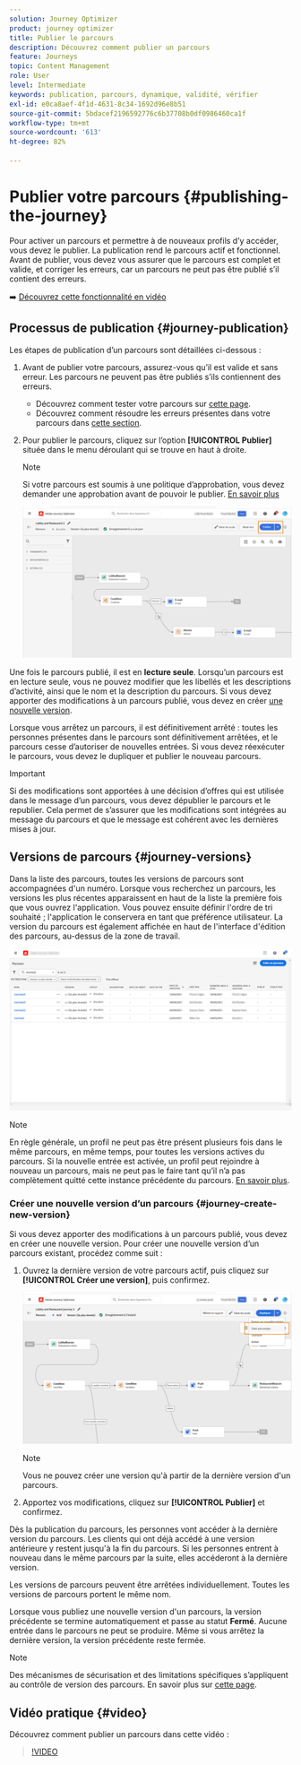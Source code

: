 ```yaml
---
solution: Journey Optimizer
product: journey optimizer
title: Publier le parcours
description: Découvrez comment publier un parcours
feature: Journeys
topic: Content Management
role: User
level: Intermediate
keywords: publication, parcours, dynamique, validité, vérifier
exl-id: e0ca8aef-4f1d-4631-8c34-1692d96e8b51
source-git-commit: 5bdacef2196592776c6b37708b0df0986460ca1f
workflow-type: tm+mt
source-wordcount: '613'
ht-degree: 82%

---
```


# Publier votre parcours {#publishing-the-journey}

Pour activer un parcours et permettre à de nouveaux profils d’y accéder, vous devez le publier. La publication rend le parcours actif et fonctionnel. Avant de publier, vous devez vous assurer que le parcours est complet et valide, et corriger les erreurs, car un parcours ne peut pas être publié s’il contient des erreurs.

➡️ [Découvrez cette fonctionnalité en vidéo](#video)

## Processus de publication {#journey-publication}

Les étapes de publication d’un parcours sont détaillées ci-dessous :

1. Avant de publier votre parcours, assurez-vous qu’il est valide et sans erreur. Les parcours ne peuvent pas être publiés s’ils contiennent des erreurs.

   * Découvrez comment tester votre parcours sur [cette page](testing-the-journey.md).
   * Découvrez comment résoudre les erreurs présentes dans votre parcours dans [cette section](../building-journeys/troubleshooting.md#checking-for-errors-before-testing).

1. Pour publier le parcours, cliquez sur l’option **[!UICONTROL Publier]** située dans le menu déroulant qui se trouve en haut à droite.

   >[!NOTE]
   >
   > Si votre parcours est soumis à une politique d’approbation, vous devez demander une approbation avant de pouvoir le publier. [En savoir plus](../test-approve/gs-approval.md)


   ![](assets/journeyuc1_18.png)

Une fois le parcours publié, il est en **lecture seule**. Lorsqu’un parcours est en lecture seule, vous ne pouvez modifier que les libellés et les descriptions d’activité, ainsi que le nom et la description du parcours. Si vous devez apporter des modifications à un parcours publié, vous devez en créer [une nouvelle version](journey-ui.md#journey-versions).

Lorsque vous arrêtez un parcours, il est définitivement arrêté : toutes les personnes présentes dans le parcours sont définitivement arrêtées, et le parcours cesse d’autoriser de nouvelles entrées. Si vous devez réexécuter le parcours, vous devez le dupliquer et publier le nouveau parcours.


>[!IMPORTANT]
>
>Si des modifications sont apportées à une décision d’offres qui est utilisée dans le message d’un parcours, vous devez dépublier le parcours et le republier. Cela permet de s’assurer que les modifications sont intégrées au message du parcours et que le message est cohérent avec les dernières mises à jour.


## Versions de parcours {#journey-versions}

Dans la liste des parcours, toutes les versions de parcours sont accompagnées d&#39;un numéro. Lorsque vous recherchez un parcours, les versions les plus récentes apparaissent en haut de la liste la première fois que vous ouvrez l&#39;application. Vous pouvez ensuite définir l&#39;ordre de tri souhaité ; l&#39;application le conservera en tant que préférence utilisateur. La version du parcours est également affichée en haut de l&#39;interface d&#39;édition des parcours, au-dessus de la zone de travail.

![](assets/journeyversions1.png)

>[!NOTE]
>
>En règle générale, un profil ne peut pas être présent plusieurs fois dans le même parcours, en même temps, pour toutes les versions actives du parcours. Si la nouvelle entrée est activée, un profil peut rejoindre à nouveau un parcours, mais ne peut pas le faire tant qu’il n’a pas complètement quitté cette instance précédente du parcours. [En savoir plus](entry-management.md).

### Créer une nouvelle version d’un parcours {#journey-create-new-version}

Si vous devez apporter des modifications à un parcours publié, vous devez en créer une nouvelle version. Pour créer une nouvelle version d’un parcours existant, procédez comme suit :

1. Ouvrez la dernière version de votre parcours actif, puis cliquez sur **[!UICONTROL Créer une version]**, puis confirmez.

   ![](assets/journeyversions2.png)

   >[!NOTE]
   >
   >Vous ne pouvez créer une version qu&#39;à partir de la dernière version d&#39;un parcours.

1. Apportez vos modifications, cliquez sur **[!UICONTROL Publier]** et confirmez.

Dès la publication du parcours, les personnes vont accéder à la dernière version du parcours. Les clients qui ont déjà accédé à une version antérieure y restent jusqu&#39;à la fin du parcours. Si les personnes entrent à nouveau dans le même parcours par la suite, elles accéderont à la dernière version.

Les versions de parcours peuvent être arrêtées individuellement. Toutes les versions de parcours portent le même nom.

Lorsque vous publiez une nouvelle version d&#39;un parcours, la version précédente se termine automatiquement et passe au statut **Fermé**. Aucune entrée dans le parcours ne peut se produire. Même si vous arrêtez la dernière version, la version précédente reste fermée.


>[!NOTE]
>
>Des mécanismes de sécurisation et des limitations spécifiques s’appliquent au contrôle de version des parcours. En savoir plus sur [cette page](../start/guardrails.md#journey-versions-journey-versions-g).


## Vidéo pratique {#video}

Découvrez comment publier un parcours dans cette vidéo :

>[!VIDEO](https://video.tv.adobe.com/v/3424998?quality=12)